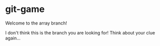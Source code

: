 git-game
========
Welcome to the array branch!

I don't think this is the branch you are looking for! Think about your clue again...
